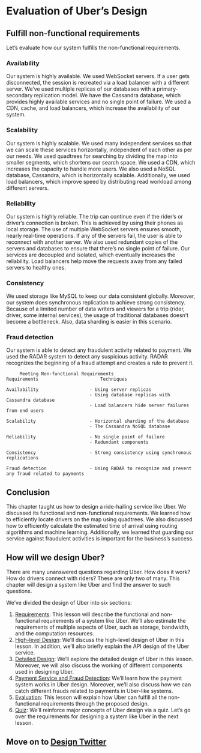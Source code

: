 # Evaluation of Uber’s Design
## Fulfill non-functional requirements
Let’s evaluate how our system fulfills the non-functional requirements.


### Availability
Our system is highly available. We used WebSocket servers. If a user gets disconnected, the session is recreated via a load balancer with a different server. We’ve used multiple replicas of our databases with a primary-secondary replication model. We have the Cassandra database, which provides highly available services and no single point of failure. We used a CDN, cache, and load balancers, which increase the availability of our system.

### Scalability
Our system is highly scalable. We used many independent services so that we can scale these services horizontally, independent of each other as per our needs. We used quadtrees for searching by dividing the map into smaller segments, which shortens our search space. We used a CDN, which increases the capacity to handle more users. We also used a NoSQL database, Cassandra, which is horizontally scalable. Additionally, we used load balancers, which improve speed by distributing read workload among different servers.

### Reliability
Our system is highly reliable. The trip can continue even if the rider’s or driver’s connection is broken. This is achieved by using their phones as local storage. The use of multiple WebSocket servers ensures smooth, nearly real-time operations. If any of the servers fail, the user is able to reconnect with another server. We also used redundant copies of the servers and databases to ensure that there’s no single point of failure. Our services are decoupled and isolated, which eventually increases the reliability. Load balancers help move the requests away from any failed servers to healthy ones.

### Consistency
We used storage like MySQL to keep our data consistent globally. Moreover, our system does synchronous replication to achieve strong consistency. Because of a limited number of data writers and viewers for a trip (rider, driver, some internal services), the usage of traditional databases doesn’t become a bottleneck. Also, data sharding is easier in this scenario.

### Fraud detection
Our system is able to detect any fraudulent activity related to payment. We used the RADAR system to detect any suspicious activity. RADAR recognizes the beginning of a fraud attempt and creates a rule to prevent it.

```
     Meeting Non-functional Requirements
Requirements                       Techniques

Availability                   - Using server replicas
                               - Using database replicas with Cassandra database
                               - Load balancers hide server failures from end users

Scalability                    - Horizontal sharding of the database
                               - The Cassandra NoSQL database

Reliability                    - No single point of failure
                               - Redundant components

Consistency                    - Strong consistency using synchronous replications

Fraud detection                - Using RADAR to recognize and prevent any fraud related to payments              
```

## Conclusion
This chapter taught us how to design a ride-hailing service like Uber. We discussed its functional and non-functional requirements. We learned how to efficiently locate drivers on the map using quadtrees. We also discussed how to efficiently calculate the estimated time of arrival using routing algorithms and machine learning. Additionally, we learned that guarding our service against fraudulent activities is important for the business’s success.


## How will we design Uber?
There are many unanswered questions regarding Uber. How does it work? How do drivers connect with riders? These are only two of many. This chapter will design a system like Uber and find the answer to such questions.

We’ve divided the design of Uber into six sections:

1. [Requirements](../Requirements%20of%20Uber’s%20Design/): This lesson will describe the functional and non-functional requirements of a system like Uber. We’ll also estimate the requirements of multiple aspects of Uber, such as storage, bandwidth, and the computation resources.
2. [High-level Design](../High-level%20Design%20of%20Uber/): We’ll discuss the high-level design of Uber in this lesson. In addition, we’ll also briefly explain the API design of the Uber service.
3. [Detailed Design](../Detailed%20Design%20of%20Uber/): We’ll explore the detailed design of Uber in this lesson. Moreover, we will also discuss the working of different components used in designing Uber.
4. [Payment Service and Fraud Detection](../Payment%20Service%20and%20Fraud%20Detection%20in%20Uber%20Design/): We’ll learn how the payment system works in Uber design. Moreover, we’ll also discuss how we can catch different frauds related to payments in Uber-like systems.
5. [Evaluation](../Evaluation%20of%20Uber’s%20Design/): This lesson will explain how Uber can fulfill all the non-functional requirements through the proposed design.
6. [Quiz](../Quiz%20on%20Uber's%20Design/): We’ll reinforce major concepts of Uber design via a quiz.
Let’s go over the requirements for designing a system like Uber in the next lesson.

## Move on to [Design Twitter](../../Design%20Twitter/System%20Design%20Twitter/)